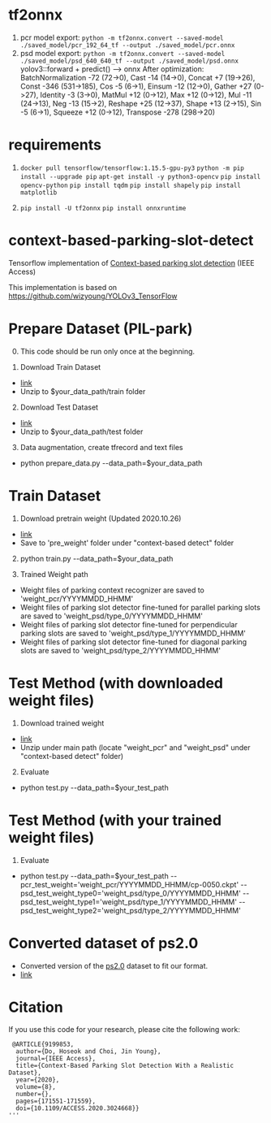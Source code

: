 # tf2onnx
1. pcr model export: `python -m tf2onnx.convert --saved-model ./saved_model/pcr_192_64_tf --output ./saved_model/pcr.onnx`
2. psd model export: `python -m tf2onnx.convert --saved-model ./saved_model/psd_640_640_tf --output ./saved_model/psd.onnx`
   yolov3::forward + predict() --> onnx
   After optimization: BatchNormalization -72 (72->0), Cast -14 (14->0), Concat +7 (19->26), Const -346 (531->185), Cos -5 (6->1), Einsum -12 (12->0), Gather +27 (0->27), Identity -3 (3->0), MatMul +12 (0->12), Max +12 (0->12), Mul -11 (24->13), Neg -13 (15->2), Reshape +25 (12->37), Shape +13 (2->15), Sin -5 (6->1), Squeeze +12 (0->12), Transpose -278 (298->20)

# requirements
1. `docker pull tensorflow/tensorflow:1.15.5-gpu-py3`
   `python -m pip install --upgrade pip`
   `apt-get install -y python3-opencv`
   `pip install opencv-python`
   `pip install tqdm`
   `pip install shapely`
   `pip install matplotlib`

2. `pip install -U tf2onnx`
   `pip install onnxruntime`

# context-based-parking-slot-detect

Tensorflow implementation of [Context-based parking slot detection](https://ieeexplore.ieee.org/abstract/document/9199853) (IEEE Access)

This implementation is based on https://github.com/wizyoung/YOLOv3_TensorFlow


# Prepare Dataset (PIL-park)
0. This code should be run only once at the beginning.

1. Download Train Dataset
 - [link](https://drive.google.com/file/d/1i6I-71g1fNL7_Qh-Qs1oOKLclrP2qUmO/view?usp=sharing)
 - Unzip to $your_data_path/train folder

2. Download Test Dataset
 - [link](https://drive.google.com/file/d/1z94Oqcy0Dich1GgiMkyPY5-wltsL8_hq/view?usp=sharing)
 - Unzip to $your_data_path/test folder
 
3. Data augmentation, create tfrecord and text files
 - python prepare_data.py --data_path=$your_data_path


# Train Dataset
1. Download pretrain weight (Updated 2020.10.26)
 - [link](https://drive.google.com/drive/folders/1mXbNgNxyXPi7JNsnBaxEv1-nWr7SVoQt)
 - Save to 'pre_weight' folder under "context-based detect" folder
 
2. python train.py --data_path=$your_data_path

3. Trained Weight path
- Weight files of parking context recognizer are saved to 'weight_pcr/YYYYMMDD_HHMM'
- Weight files of parking slot detector fine-tuned for parallel parking slots are saved to 'weight_psd/type_0/YYYYMMDD_HHMM'
- Weight files of parking slot detector fine-tuned for perpendicular parking slots are saved to 'weight_psd/type_1/YYYYMMDD_HHMM'
- Weight files of parking slot detector fine-tuned for diagonal parking slots are saved to 'weight_psd/type_2/YYYYMMDD_HHMM'


# Test Method (with downloaded weight files)
1. Download trained weight
 - [link](https://drive.google.com/file/d/1g3PXkTn8-pmIotjJqX_aR1ZPJNrrmWKG/view?usp=sharing)
 - Unzip under main path (locate "weight_pcr" and "weight_psd" under "context-based detect" folder)
 
2. Evaluate
 - python test.py --data_path=$your_test_path
 

# Test Method (with your trained weight files)
1. Evaluate
 - python test.py --data_path=$your_test_path --pcr_test_weight='weight_pcr/YYYYMMDD_HHMM/cp-0050.ckpt' --psd_test_weight_type0='weight_psd/type_0/YYYYMMDD_HHMM' --psd_test_weight_type1='weight_psd/type_1/YYYYMMDD_HHMM' --psd_test_weight_type2='weight_psd/type_2/YYYYMMDD_HHMM'
 
 
 
# Converted dataset of ps2.0
- Converted version of the [ps2.0](https://cslinzhang.github.io/deepps/) dataset to fit our format.
- [link](https://drive.google.com/file/d/1vM_u_YNFTdv7eHhwn4ExXE98_7BpSa3X/view?usp=sharing)
 
 
 # Citation
If you use this code for your research, please cite the following work:
``` 
 @ARTICLE{9199853,
  author={Do, Hoseok and Choi, Jin Young},
  journal={IEEE Access}, 
  title={Context-Based Parking Slot Detection With a Realistic Dataset}, 
  year={2020},
  volume={8},
  number={},
  pages={171551-171559},
  doi={10.1109/ACCESS.2020.3024668}}
'''
